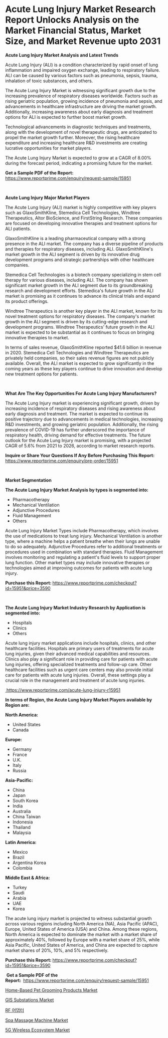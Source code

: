 <p><h1>Acute Lung Injury Market Research Report Unlocks Analysis on the Market Financial Status, Market Size, and Market Revenue upto 2031</h1></p><p><strong>Acute Lung Injury Market Analysis and Latest Trends</strong></p>
<p><p>Acute Lung Injury (ALI) is a condition characterized by rapid onset of lung inflammation and impaired oxygen exchange, leading to respiratory failure. ALI can be caused by various factors such as pneumonia, sepsis, trauma, inhalation of toxic substances, and others.</p><p>The Acute Lung Injury Market is witnessing significant growth due to the increasing prevalence of respiratory diseases worldwide. Factors such as rising geriatric population, growing incidence of pneumonia and sepsis, and advancements in healthcare infrastructure are driving the market growth. Additionally, increasing awareness about early diagnosis and treatment options for ALI is expected to further boost market growth.</p><p>Technological advancements in diagnostic techniques and treatments, along with the development of novel therapeutic drugs, are anticipated to propel the market growth further. Moreover, the rising healthcare expenditure and increasing healthcare R&D investments are creating lucrative opportunities for market players.</p><p>The Acute Lung Injury Market is expected to grow at a CAGR of 8.00% during the forecast period, indicating a promising future for the market.</p></p>
<p><strong>Get a Sample PDF of the Report:&nbsp;</strong> <a href="https://www.reportprime.com/enquiry/request-sample/15951">https://www.reportprime.com/enquiry/request-sample/15951</a></p>
<p>&nbsp;</p>
<p><strong>Acute Lung Injury Major Market Players</strong></p>
<p><p>The Acute Lung Injury (ALI) market is highly competitive with key players such as GlaxoSmithKline, Stemedica Cell Technologies, Windtree Therapeutics, Altor BioScience, and FirstString Research. These companies are focused on developing innovative therapies and treatment options for ALI patients.</p><p>GlaxoSmithKline is a leading pharmaceutical company with a strong presence in the ALI market. The company has a diverse pipeline of products and therapies for respiratory diseases, including ALI. GlaxoSmithKline's market growth in the ALI segment is driven by its innovative drug development programs and strategic partnerships with other healthcare companies.</p><p>Stemedica Cell Technologies is a biotech company specializing in stem cell therapy for various diseases, including ALI. The company has shown significant market growth in the ALI segment due to its groundbreaking research and development efforts. Stemedica's future growth in the ALI market is promising as it continues to advance its clinical trials and expand its product offerings.</p><p>Windtree Therapeutics is another key player in the ALI market, known for its novel treatment options for respiratory diseases. The company's market growth in the ALI segment is driven by its cutting-edge research and development programs. Windtree Therapeutics' future growth in the ALI market is expected to be substantial as it continues to focus on bringing innovative therapies to market.</p><p>In terms of sales revenue, GlaxoSmithKline reported $41.6 billion in revenue in 2020. Stemedica Cell Technologies and Windtree Therapeutics are privately held companies, so their sales revenue figures are not publicly available. Overall, the ALI market is expected to grow significantly in the coming years as these key players continue to drive innovation and develop new treatment options for patients.</p></p>
<p>&nbsp;</p>
<p><strong>What Are The Key Opportunities For Acute Lung Injury Manufacturers?</strong></p>
<p><p>The Acute Lung Injury market is experiencing significant growth, driven by increasing incidence of respiratory diseases and rising awareness about early diagnosis and treatment. The market is expected to continue its positive trajectory due to advancements in medical technologies, increasing R&D investments, and growing geriatric population. Additionally, the rising prevalence of COVID-19 has further underscored the importance of respiratory health, driving demand for effective treatments. The future outlook for the Acute Lung Injury market is promising, with a projected CAGR of 5.6% from 2021 to 2026, according to market research reports.</p></p>
<p><strong>Inquire or Share Your Questions If Any Before Purchasing This Report:</strong> <a href="https://www.reportprime.com/enquiry/pre-order/15951">https://www.reportprime.com/enquiry/pre-order/15951</a></p>
<p>&nbsp;</p>
<p><strong>Market Segmentation</strong></p>
<p><strong>The Acute Lung Injury Market Analysis by types is segmented into:</strong></p>
<p><ul><li>Pharmacotherapy</li><li>Mechanical Ventilation</li><li>Adjunctive Procedures</li><li>Fluid Management</li><li>Others</li></ul></p>
<p><p>Acute Lung Injury Market Types include Pharmacotherapy, which involves the use of medications to treat lung injury. Mechanical Ventilation is another type, where a machine helps a patient breathe when their lungs are unable to do so adequately. Adjunctive Procedures refer to additional treatments or procedures used in combination with standard therapies. Fluid Management involves monitoring and regulating a patient's fluid levels to support proper lung function. Other market types may include innovative therapies or technologies aimed at improving outcomes for patients with acute lung injury.</p></p>
<p><strong>Purchase this Report:&nbsp;</strong><a href="https://www.reportprime.com/checkout?id=15951&price=3590">https://www.reportprime.com/checkout?id=15951&price=3590</a></p>
<p>&nbsp;</p>
<p><strong>The Acute Lung Injury Market Industry Research by Application is segmented into:</strong></p>
<p><ul><li>Hospitals</li><li>Clinics</li><li>Others</li></ul></p>
<p><p>Acute lung injury market applications include hospitals, clinics, and other healthcare facilities. Hospitals are primary users of treatments for acute lung injuries, given their advanced medical capabilities and resources. Clinics also play a significant role in providing care for patients with acute lung injuries, offering specialized treatments and follow-up care. Other healthcare facilities such as urgent care centers may also provide initial care for patients with acute lung injuries. Overall, these settings play a crucial role in the management and treatment of acute lung injuries.</p></p>
<p><a href="https://www.reportprime.com/acute-lung-injury-r15951">&nbsp;https://www.reportprime.com/acute-lung-injury-r15951</a></p>
<p><strong>In terms of Region, the Acute Lung Injury Market Players available by Region are:</strong></p>
<p>
    <p> <strong> North America: </strong>
        <ul>
            <li>United States</li>
            <li>Canada</li>
        </ul>
        </p> 
    <p> <strong> Europe: </strong>
        <ul>
            <li>Germany</li>
            <li>France</li>
            <li>U.K.</li>
            <li>Italy</li>
            <li>Russia</li>
        </ul>
        </p> 
    <p> <strong> Asia-Pacific: </strong>
        <ul>
            <li>China</li>
            <li>Japan</li>
            <li>South Korea</li>
            <li>India</li>
            <li>Australia</li>
            <li>China Taiwan</li>
            <li>Indonesia</li>
            <li>Thailand</li>
            <li>Malaysia</li>
        </ul>
        </p> 
    <p> <strong> Latin America: </strong>
        <ul>
            <li>Mexico</li>
            <li>Brazil</li>
            <li>Argentina Korea</li>
            <li>Colombia</li>
        </ul>
        </p> 
    <p> <strong> Middle East & Africa: </strong>
        <ul>
            <li>Turkey</li>
            <li>Saudi</li>
            <li>Arabia</li>
            <li>UAE</li>
            <li>Korea</li>
        </ul>
    </p>
    </p>
<p><p>The acute lung injury market is projected to witness substantial growth across various regions including North America (NA), Asia Pacific (APAC), Europe, United States of America (USA) and China. Among these regions, North America is expected to dominate the market with a market share of approximately 40%, followed by Europe with a market share of 25%, while Asia Pacific, United States of America, and China are expected to capture market shares of 20%, 10%, and 5% respectively.</p></p>
<p><strong>Purchase this Report: </strong><a href="https://www.reportprime.com/checkout?id=15951&price=3590">https://www.reportprime.com/checkout?id=15951&price=3590</a></p>
<p>&nbsp;<strong>Get a Sample PDF of the Report:&nbsp;&nbsp;</strong><a href="https://www.reportprime.com/enquiry/request-sample/15951">https://www.reportprime.com/enquiry/request-sample/15951</a></p>
<p><strong></strong></p>
<p><p><a href="https://issuu.com/reportprime-2/docs/home-based-pet-grooming-products-market-size-2030.">Home-Based Pet Grooming Products Market</a></p><p><a href="https://www.linkedin.com/pulse/gis-substations-market-trends-forecast-competitive-analysis-c3hze?trackingId=5TPCfReTc62vUA8ujZ%2BMGg%3D%3D">GIS Substations Market</a></p><p><a href="https://github.com/khytkeqagplkzqvh/Market-Research-Report-List-2/blob/main/394798876532.md">RF 어댑터</a></p><p><a href="https://www.linkedin.com/pulse/spa-massage-machine-market-size-reveals-best-marketing-channels-knqge">Spa Massage Machine Market</a></p><p><a href="https://github.com/fiixsa/Market-Research-Report-List-2/blob/main/5g-wireless-ecosystem-market.md">5G Wireless Ecosystem Market</a></p></p>